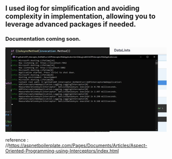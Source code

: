 ## I used ilog for simplification and avoiding complexity in implementation, allowing you to leverage advanced packages if needed.
### Documentation coming soon.

![My Remote Image](https://github.com/nosratifarhad/AOP_Interceptor_DotNet6/blob/main/img/AOP_Interceptor_DotNet6.jpg)

reference : //https://aspnetboilerplate.com/Pages/Documents/Articles/Aspect-Oriented-Programming-using-Interceptors/index.html
